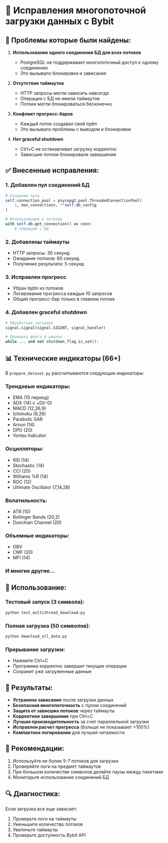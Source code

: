 # 🔧 Исправления многопоточной загрузки данных с Bybit

## 🐛 Проблемы которые были найдены:

1. **Использование одного соединения БД для всех потоков**
   - PostgreSQL не поддерживает многопоточный доступ к одному соединению
   - Это вызывало блокировки и зависания

2. **Отсутствие таймаутов**
   - HTTP запросы могли зависать навсегда
   - Операции с БД не имели таймаутов
   - Потоки могли блокироваться бесконечно

3. **Конфликт прогресс-баров**
   - Каждый поток создавал свой tqdm
   - Это вызывало проблемы с выводом и блокировки

4. **Нет graceful shutdown**
   - Ctrl+C не останавливал загрузку корректно
   - Зависшие потоки блокировали завершение

## ✅ Внесенные исправления:

### 1. Добавлен пул соединений БД
```python
# Создание пула
self.connection_pool = psycopg2.pool.ThreadedConnectionPool(
    1, max_connections, **self.db_config
)

# Использование в потоках
with self.db.get_connection() as conn:
    # операции с БД
```

### 2. Добавлены таймауты
- HTTP запросы: 30 секунд
- Ожидание потоков: 60 секунд
- Получение результата: 5 секунд

### 3. Исправлен прогресс
- Убран tqdm из потоков
- Логирование прогресса каждые 10 запросов
- Общий прогресс-бар только в главном потоке

### 4. Добавлен graceful shutdown
```python
# Обработчик сигналов
signal.signal(signal.SIGINT, signal_handler)

# Проверка флага в циклах
while ... and not shutdown_flag.is_set():
```

## 📊 Технические индикаторы (66+)

В `prepare_dataset.py` рассчитываются следующие индикаторы:

### Трендовые индикаторы:
- EMA (15 период)
- ADX (14) с +DI/-DI
- MACD (12,26,9)
- Ichimoku (9,26)
- Parabolic SAR
- Aroon (14)
- DPO (20)
- Vortex Indicator

### Осцилляторы:
- RSI (14)
- Stochastic (14)
- CCI (20)
- Williams %R (14)
- ROC (12)
- Ultimate Oscillator (7,14,28)

### Волатильность:
- ATR (10)
- Bollinger Bands (20,2)
- Donchian Channel (20)

### Объемные индикаторы:
- OBV
- CMF (20)
- MFI (14)

### И многие другие...

## 🚀 Использование:

### Тестовый запуск (3 символа):
```bash
python test_multithread_download.py
```

### Полная загрузка (50 символов):
```bash
python download_all_data.py
```

### Прерывание загрузки:
- Нажмите Ctrl+C
- Программа корректно завершит текущие операции
- Сохранит уже загруженные данные

## 🎯 Результаты:

- **Устранено зависание** после загрузки данных
- **Безопасная многопоточность** с пулом соединений
- **Защита от зависших потоков** через таймауты
- **Корректное завершение** при Ctrl+C
- **Лучшая производительность** за счет параллельной загрузки
- **Исправлен расчет прогресса** (больше не показывает >100%)
- **Компактное логирование** для лучшей читаемости

## 📝 Рекомендации:

1. Используйте не более 5-7 потоков для загрузки
2. Проверяйте логи на предмет таймаутов
3. При большом количестве символов делайте паузы между пакетами
4. Мониторьте использование соединений БД

## 🔍 Диагностика:

Если загрузка все еще зависает:
1. Проверьте логи на таймауты
2. Уменьшите количество потоков
3. Увеличьте таймауты
4. Проверьте доступность Bybit API